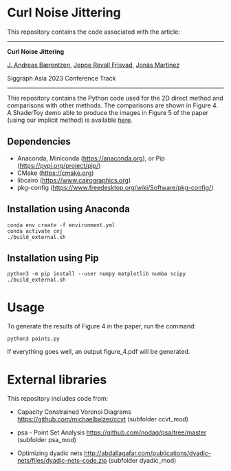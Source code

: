 # Curl Noise Jittering

This repository contains the code associated with the article:

---

**Curl Noise Jittering**

[J. Andreas Bærentzen](http://www2.compute.dtu.dk/~janba/), [Jeppe Revall Frisvad](http://www.imm.dtu.dk/~jerf/), [Jonàs Martínez](https://sites.google.com/site/jonasmartinezbayona/)

Siggraph Asia 2023 Conference Track

---

This repository contains the Python code used for the 2D direct method and comparisons with other methods. The comparisons are shown in Figure 4.
A ShaderToy demo able to produce the images in Figure 5 of the paper (using our implicit method) is available [here](https://www.shadertoy.com/view/Dd3yW4).

## Dependencies

- Anaconda, Miniconda (https://anaconda.org), or Pip (https://pypi.org/project/pip/)
- CMake (https://cmake.org)
- libcairo (https://www.cairographics.org)
- pkg-config (https://www.freedesktop.org/wiki/Software/pkg-config/)

## Installation using Anaconda

```
conda env create -f environment.yml
conda activate cnj
./build_external.sh
```

## Installation using Pip

```
python3 -m pip install --user numpy matplotlib numba scipy
./build_external.sh
```

# Usage 

To generate the results of Figure 4 in the paper, run the command:

```
python3 points.py
```

If everything goes well, an output figure_4.pdf will be generated.

# External libraries

This repository includes code from:

* Capacity Constrained Voronoi Diagrams https://github.com/michaelbalzer/ccvt (subfolder ccvt_mod)

* psa - Point Set Analysis https://github.com/nodag/psa/tree/master (subfolder psa_mod)

* Optimizing dyadic nets http://abdallagafar.com/publications/dyadic-nets/files/dyadic-nets-code.zip (subfolder dyadic_mod)
